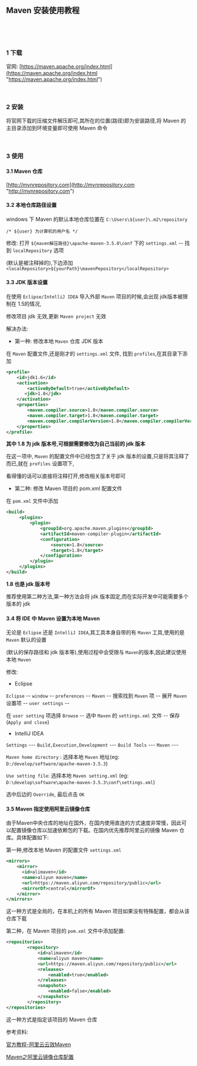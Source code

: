 ## Maven 安装使用教程  

​    

​    

### 1 下载  

官网: [https://maven.apache.org/index.html](https://maven.apache.org/index.html "https://maven.apache.org/index.html")  

​    

### 2 安装  

将官网下载的压缩文件解压即可,其所在的位置(路径)即为安装路径,将 Maven 的主目录添加到环境变量即可使用 Maven 命令  

​    

### 3 使用  

#### 3.1 Maven 仓库

[http://mvnrepository.com](http://mvnrepository.com "http://mvnrepository.com")  

#### 3.2 本地仓库路径设置  

windows 下 Maven 的默认本地仓库位置在 `C:\Users\${user}\.m2\repository`  

`/* ${user} 为计算机的用户名 */`  

修改: 打开 `${maven解压路径}\apache-maven-3.5.0\conf`  下的 `settings.xml` -- 找到  `localRepository` 选项  

(默认是被注释掉的),下边添加  `<localRepository>${yourPath}\mavenPepository</localRepository>`  

#### 3.3 JDK 版本设置  

在使用 `Eclipse/IntelliJ IDEA` 导入外部 `Maven` 项目的时候,会出现 jdk版本被限制在 1.5的情况,  

修改项目 jdk 无效,更新 `Maven project` 无效  

解决办法:  

- 第一种: 修改本地 `Maven` 仓库 JDK 版本  

 在 `Maven` 配置文件,还是刚才的 `settings.xml` 文件, 找到 `profiles`,在其目录下添加  

```xml
<profile>   
    <id>jdk1.6</id>    
    <activation>   
        <activeByDefault>true</activeByDefault>    
       <jdk>1.8</jdk>   
    </activation>    
    <properties>   
        <maven.compiler.source>1.8</maven.compiler.source>    
        <maven.compiler.target>1.8</maven.compiler.target>    
        <maven.compiler.compilerVersion>1.8</maven.compiler.compilerVersion>   
    </properties>          
</profile> 
```

**其中 1.8 为 jdk 版本号,可根据需要修改为自己当前的 jdk 版本**  

在这一项中, `Maven` 的配置文件中已经包含了关于 jdk 版本的设置,只是将其注释了而已,就在 `profiles` 设置项下,  

看得懂的话可以直接将注释打开,修改相关版本号即可  

- 第二种: 修改 Maven 项目的 pom.xml 配置文件  

在 `pom.xml` 文件中添加  

```xml
<build>  
     <plugins>  
         <plugin>  
             <groupId>org.apache.maven.plugins</groupId>  
             <artifactId>maven-compiler-plugin</artifactId>  
             <configuration>  
                 <source>1.8</source>  
                 <target>1.8</target>  
             </configuration>  
         </plugin>  
     </plugins>  
</build>
```

**1.8 也是 jdk 版本号**  

推荐使用第二种方法,第一种方法会将 jdk 版本固定,而在实际开发中可能需要多个版本的 jdk  

#### 3.4 将 IDE 中 Maven 设置为本地 Maven  

无论是 `Eclipse` 还是 `IntelliJ IDEA`,其工具本身自带的有 `Maven` 工具,使用的是 `Maven` 默认的设置  

(默认的保存路径和 jdk 版本等),使用过程中会受限与 `Maven`的版本,因此建议使用本地 `Maven`  

修改:  

- Eclipse  

`Eclipse` -- `window` -- `preferences` -- `Maven` -- 搜索找到 `Maven` 项 -- 展开 `Maven` 设置项 -- `user settings` --  

在 `user setting` 项选择 `Browse` -- 选中 `Maven` 的 `settings.xml` 文件 -- 保存(`Apply and close`)  

- IntelliJ IDEA  

`Settings`  ---  `Build,Execution,Development`  ---  `Build Tools`  --- `Maven`  ---    

`Maven home directory` : 选择本地 `Maven` 地址(eg: `D:/develop/software/apache-maven-3.5.3`)  

`Use setting file`: 选择本地 `Maven setting.xml` (eg: `D:\develop\software\apache-maven-3.5.3\conf\settings.xml`)  

选中后边的 `Override`, 最后点击 `OK`  

#### 3.5 Maven 指定使用阿里云镜像仓库  

由于Maven中央仓库的地址在国外，在国内使用直连的方式速度非常慢，因此可以配置镜像仓库以加速依赖包的下载。在国内优先推荐阿里云的镜像 Maven 仓库。具体配置如下:  

第一种,修改本地 Maven 的配置文件 `settings.xml`  

```xml
<mirrors>
    <mirror>
      <id>alimaven</id>
      <name>aliyun maven</name>
      <url>https://maven.aliyun.com/repository/public</url>
      <mirrorOf>central</mirrorOf>        
    </mirror>
</mirrors>
```

这一种方式是全局的，在本机上的所有 Maven 项目如果没有特殊配置，都会从该仓库下载  

第二种，在 Maven 项目的 `pom.xml` 文件中添加配置:  

```xml
<repositories>  
        <repository>  
            <id>alimaven</id>  
            <name>aliyun maven</name>  
            <url>https://maven.aliyun.com/repository/public</url>  
            <releases>  
                <enabled>true</enabled>  
            </releases>  
            <snapshots>  
                <enabled>false</enabled>  
            </snapshots>  
        </repository>  
</repositories> 
```

这一种方式是指定该项目的 Maven 仓库  

参考资料:  

[官方教程-阿里云云效Maven](https://developer.aliyun.com/mvn/guide "https://developer.aliyun.com/mvn/guide")  

[Maven之阿里云镜像仓库配置](https://yq.aliyun.com/articles/695269 "https://yq.aliyun.com/articles/695269")  

